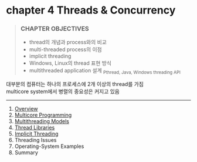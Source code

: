 # chapter 4 Threads & Concurrency

> ### CHAPTER OBJECTIVES
>
> - thread의 개념과 process와의 비교
> - multi-threaded process의 이점
> - implicit threading
> - Windows, Linux의 thread 표현 방식
> - multithreaded application 설계 <sub>Pthread, Java, Windows threading API</sub>

대부분의 컴퓨터는 하나의 프로세스에 2개 이상의 thread를 가짐  
multicore system에서 병렬의 중요성은 커지고 있음

---

1. [Overview](1_Overview/README.md)
2. [Multicore Programming](2_Multicore_Programming/README.md)
3. [Multithreading Models](3_Multithreading_Models/README.md)
4. [Thread Libraries](4_Thread_Libraries/README.md)
5. [Implicit Threading](5_Implicit_Threading/README.md)
6. Threading Issues
7. Operating-System Examples
8. Summary
